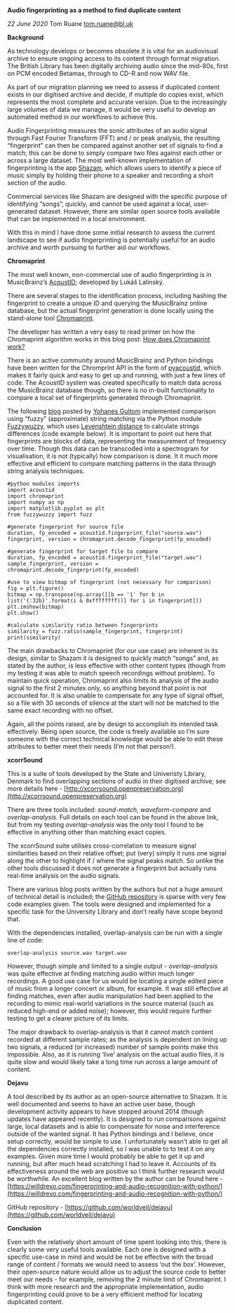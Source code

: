﻿**Audio fingerprinting as a method to find duplicate content**

_22 June 2020_ Tom Ruane [tom.ruane@bl.uk](mailto:tom.ruane@bl.uk)

**Background**

As technology develops or becomes obsolete it is vital for an audiovisual archive to ensure ongoing access to its content through format migration.  The British Library has been digitally archiving audio since the mid-80s, first on PCM encoded Betamax, through to CD-R and now WAV file.

As part of our migration planning we need to assess if duplicated content exists in our digitised archive and decide, if multiple do copies exist, which represents the most complete and accurate version.  Due to the increasingly large volumes of data we manage, it would be very useful to develop an automated method in our workflows to achieve this.

Audio Fingerprinting measures the sonic attributes of an audio signal through Fast Fourier Transform (FFT) and / or peak analysis, the resulting “fingerprint” can then be compared against another set of signals to find a match; this can be done to simply compare two files against each other or across a large dataset.  The most well-known implementation of fingerprinting is the app [Shazam](https://www.shazam.com), which allows users to identify a piece of music simply by holding their phone to a speaker and recording a short section of the audio.

Commercial services like Shazam are designed with the specific purpose of identifying “songs”, quickly, and cannot be used against a local, user-generated dataset.  However, there are similar open source tools available that can be implemented in a local environment.

With this in mind I have done some initial research to assess the current landscape to see if audio fingerprinting is potentially useful for an audio archive and worth pursuing to further aid our workflows.

**Chromaprint**

The most well known, non-commercial use of audio fingerprinting is in MusicBrainz’s [AcoustID](https://acoustid.org/fingerprinter); developed by Lukáš Lalinský.

There are several stages to the identification process, including hashing the fingerprint to create a unique ID and querying the MusicBrainz online database, but the actual fingerprint generation is done locally using the stand-alone tool [Chromaprint](https://acoustid.org/chromaprint).

The developer has written a very easy to read primer on how the Chromaprint algorithm works in this blog post: [How does Chromaprint work?](https://oxygene.sk/2011/01/how-does-chromaprint-work/)

There is an active community around MusicBrainz and Python bindings have been written for the Chromprint API in the form of [pyacoustid,](https://pypi.org/project/pyacoustid/) which makes it fairly quick and easy to get up and running, with just a few lines of code.  The AcoustID system was created specifically to match data across the MusicBrainz database though, so there is no in-built functionality to compare a local set of fingerprints generated through Chromaprint.

The following [blog](https://yohanes.gultom.me/2018/03/24/simple-music-fingerprinting-using-chromaprint-in-python/) posted by [Yohanes Gultom](mailto:yohanes.gultom@gmail.com) implemented comparison using “fuzzy” (approximate) string matching via the Python module [Fuzzywuzzy](https://pypi.org/project/fuzzywuzzy/), which uses [Levenshtein distance](https://en.wikipedia.org/wiki/Levenshtein_distance) to calculate strings differences (code example below).  It is important to point out here that fingerprints are blocks of data, representing the measurement of frequency over time.  Though this data can be transcoded into a spectrogram for visualisation, it is not (typically) how comparison is done.  It it much more effective and efficient to compare matching patterns in the data through string analysis techniques.

    #python modules imports
	import acoustid
	import chromaprint
	import numpy as np
	import matplotlib.pyplot as plt
	from fuzzywuzzy import fuzz
	
	#generate fingerprint for source file
	duration, fp_encoded = acoustid.fingerprint_file("source.wav")
	fingerprint, version = chromaprint.decode_fingerprint(fp_encoded)
	
	#generate fingerprint for target file to compare
	duration, fp_encoded = acoustid.fingerprint_file("target.wav")
	sample_fingerprint, version = chromaprint.decode_fingerprint(fp_encoded)
	
	#use to view bitmap of fingerprint (not necessary for comparison)
	fig = plt.figure()
	bitmap = np.transpose(np.array([[b == '1' for b in list('{:32b}'.format(i & 0xffffffff))] for i in fingerprint]))
	plt.imshow(bitmap)
	plt.show()

	#calculate similarity ratio between fingerprints
	similarity = fuzz.ratio(sample_fingerprint, fingerprint)
	print(similarity)

The main drawbacks to Chromaprint (for our use case) are inherent in its design, similar to Shazam it is designed to quickly match “songs” and, as stated by the author, is less effective with other content types (though from my testing it was able to match speech recordings without problem).  To maintain quick operation, Chromaprint also limits its analysis of the audio signal to the first 2 minutes only, so anything beyond that point is not accounted for. It is also unable to compensate for any type of signal offset, so a file with 30 seconds of silence at the start will not be matched to the same exact recording with no offset.

 Again, all the points raised, are by design to accomplish its intended task effectively.  Being open source, the code is freely available so I’m sure someone with the correct technical knowledge would be able to edit these attributes to better meet their needs (I’m not that person!).

**xcorrSound**

This is a suite of tools developed by the State and Univeristy Library, Denmark to find overlapping sections of audio in their digitised archive; see more details here - [http://xcorrsound.openpreservation.org](http://xcorrsound.openpreservation.org)

There are three tools included: _sound-match_, _waveform-compare_ and _overlap-analysis_.  Full details on each tool can be found in the above link, but from my testing _overlap-analysis_ was the only tool I found to be effective in anything other than matching exact copies.

The xcorrSound suite utilises cross-correlation to measure signal similarities based on their relative offset; put (very) simply it runs one signal along the other to highlight if / where the signal peaks match.  So unlike the other tools discussed it does not generate a fingerprint but actually runs real-time analysis on the audio signals.

There are various blog posts written by the authors but not a huge amount of technical detail is included; the [GitHub repository](https://github.com/openpreserve/scape-xcorrsound) is sparse with very few code examples given.  The tools were designed and implemented for a specific task for the University Library and don’t really have scope beyond that. 

With the dependencies installed, overlap-analysis can be run with a single line of code:

  	overlap-analysis source.wav target.wav

However, though simple and limited to a single output - _overlap-analysis_ was quite effective at finding matching audio within much longer recordings.  A good use case for us would be locating a single edited piece of music from a longer concert or album, for example.  It was still effective at finding matches, even after audio manipulation had been applied to the recording to mimic real-world variations in the source material (such as reduced high-end or added noise); however, this would require further testing to get a clearer picture of its limits.

The major drawback to overlap-analysis is that it cannot match content recorded at different sample rates; as the analysis is dependent on lining up two signals, a reduced (or increased) number of sample points make this impossible.  Also, as it is running ‘live’ analysis on the actual audio files, it is quite slow and would likely take a long time run across a large amount of content.

**Dejavu**

A tool described by its author as an open-source alternative to Shazam.  It is well documented and seems to have an active user base, though development activity appears to have stopped around 2014 (though updates have appeared recently).  It is designed to run comparisons against large, local datasets and is able to compensate for noise and interference outside of the wanted signal.  It has Python bindings and I believe, once setup correctly, would be simple to use.  I unfortunately wasn’t able to get all the dependencies correctly installed, so I was unable to to test it on any examples.  Given more time I would probably be able to get it up and running, but after much head scratching I had to leave it.  Accounts of its effectiveness around the web are positive so I think further research would be worthwhile.  An excellent blog written by the author can be found here - [https://willdrevo.com/fingerprinting-and-audio-recognition-with-python/](https://willdrevo.com/fingerprinting-and-audio-recognition-with-python/)

GitHub repository - [https://github.com/worldveil/dejavu](https://github.com/worldveil/dejavu)

**Conclusion**

Even with the relatively short amount of time spent looking into this, there is clearly some very useful tools available.  Each one is designed with a specific use-case in mind and would be not be effective with the broad range of content / formats we would need to assess ‘out the box’.  However, their open-source nature would allow us to adjust the source code to better meet our needs - for example, removing the 2 minute limit of Chromaprint.  I think with more research and the appropriate implementation, audio fingerprinting could prove to be a very efficient method for locating duplicated content.
